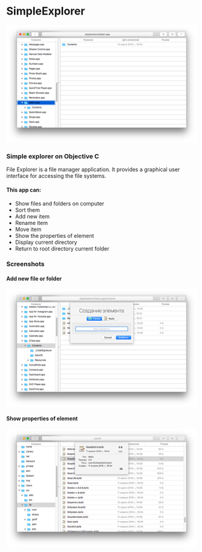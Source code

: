# SimpleExplorer

![](https://github.com/bananaRanger/SimpleExplorer/blob/master/screenshot0.png?raw=true)


### Simple explorer on Objective C

File Explorer is a file manager application. It provides a graphical user interface for accessing the file systems. 

#### This app can:
  * Show files and folders on computer
  * Sort them
  * Add new item
  * Rename item
  * Move item
  * Show the properties of element
  * Display current directory
  * Return to root directory current folder

### Screenshots

#### Add new file or folder

![](https://github.com/bananaRanger/SimpleExplorer/blob/master/screenshot1.png?raw=true)

#### Show properties of element

![](https://github.com/bananaRanger/SimpleExplorer/blob/master/screenshot2.png?raw=true)
